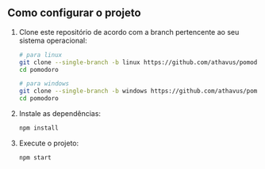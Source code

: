 ## Como configurar o projeto

1. Clone este repositório de acordo com a branch pertencente ao seu sistema operacional:
   ```bash
   # para linux
   git clone --single-branch -b linux https://github.com/athavus/pomodoro.git
   cd pomodoro

   # para windows
   git clone --single-branch -b windows https://github.com/athavus/pomodoro.git
   cd pomodoro

2. Instale as dependências:
   ```bash
   npm install

3. Execute o projeto:
   ```bash
   npm start
